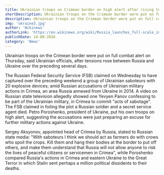 ```yaml
---
title: Ukrainian troops on Crimean border on high alert after rising tension with Russia
shortDescription: Ukrainian troops on the Crimean border were put on full combat alert on Thursday, said Ukrainian officials, after tensions rose between Russia and Ukraine over the preceding several days.
description: Ukrainian troops on the Crimean border were put on full combat alert on Thursday, said Ukrainian officials, after tensions rose between Russia and Ukraine over the preceding several days.
img: 'ukraine3.jpg'
author: 'Wikinews'
authorLink: 'https://en.wikinews.org/wiki/Russia_launches_full-scale_invasion_against_Ukraine'
publishDate: 14-08-2016
category: 'News'
---
```


Ukrainian troops on the Crimean border were put on full combat alert on Thursday, said Ukrainian officials, after tensions rose between Russia and Ukraine over the preceding several days.

The Russian Federal Security Service (FSB) claimed on Wednesday to have captured over the preceding weekend a group of Ukrainian saboteurs with 20 explosive devices; amid Russian accusations of Ukrainian military actions in Crimea, an area Russia annexed from Ukraine in 2014. A video on Russian state television allegedly showed one Yevyen Panov confessing to be part of the Ukrainian military, in Crimea to commit "acts of sabotage". The FSB claimed in foiling the plot a Russian soldier and a secret service agent died. Petro Poroshenko, president of Ukraine, put his own troops on high alert, suggesting the accusations were just preparing an excuse for further military actions against Ukraine.

Sergey Aksyonov, appointed head of Crimea by Russia, stated to Russian state media: "With saboteurs I think we should act as farmers do with crows who spoil the crops. Kill them and hang their bodies at the border to put off others, and make them understand that Russia will not allow anyone to risk the lives of peaceful citizens or servicemen in Crimea", while Poroshenko compared Russia's actions in Crimea and eastern Ukraine to the Great Terror in which Stalin sent perhaps a million political dissidents to their deaths.
